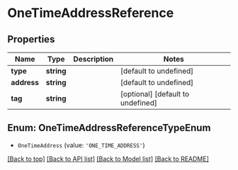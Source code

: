 # OneTimeAddressReference

## Properties

|Name | Type | Description | Notes|
|------------ | ------------- | ------------- | -------------|
|**type** | **string** |  | [default to undefined]|
|**address** | **string** |  | [default to undefined]|
|**tag** | **string** |  | [optional] [default to undefined]|


## Enum: OneTimeAddressReferenceTypeEnum


* `OneTimeAddress` (value: `'ONE_TIME_ADDRESS'`)





[[Back to top]](#) [[Back to API list]](../../README.md#documentation-for-api-endpoints) [[Back to Model list]](../../README.md#documentation-for-models) [[Back to README]](../../README.md)
